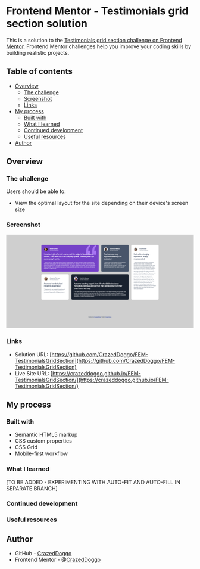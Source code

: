 # Frontend Mentor - Testimonials grid section solution

This is a solution to the [Testimonials grid section challenge on Frontend Mentor](https://www.frontendmentor.io/challenges/testimonials-grid-section-Nnw6J7Un7). Frontend Mentor challenges help you improve your coding skills by building realistic projects. 

## Table of contents

- [Overview](#overview)
  - [The challenge](#the-challenge)
  - [Screenshot](#screenshot)
  - [Links](#links)
- [My process](#my-process)
  - [Built with](#built-with)
  - [What I learned](#what-i-learned)
  - [Continued development](#continued-development)
  - [Useful resources](#useful-resources)
- [Author](#author)


## Overview

### The challenge

Users should be able to:

- View the optimal layout for the site depending on their device's screen size

### Screenshot

![](design/finished-card.png)

### Links

- Solution URL: [https://github.com/CrazedDoggo/FEM-TestimonialsGridSection](https://github.com/CrazedDoggo/FEM-TestimonialsGridSection)
- Live Site URL: [https://crazeddoggo.github.io/FEM-TestimonialsGridSection/](https://crazeddoggo.github.io/FEM-TestimonialsGridSection/)

## My process

### Built with

- Semantic HTML5 markup
- CSS custom properties
- CSS Grid
- Mobile-first workflow

### What I learned

[TO BE ADDED - EXPERIMENTING WITH AUTO-FIT AND AUTO-FILL IN SEPARATE BRANCH]

### Continued development


### Useful resources

## Author

- GitHub - [CrazedDoggo](https://github.com/CrazedDoggo)
- Frontend Mentor - [@CrazedDoggo](https://www.frontendmentor.io/profile/CrazedDoggo)
